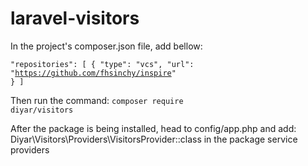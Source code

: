 # laravel-visitors

In the project's composer.json file, add bellow:

<code>"repositories": [
  {
    "type": "vcs",
    "url": "https://github.com/fhsinchy/inspire"
  }
]</code>

Then run the command: <code>composer require diyar/visitors</code>

After the package is being installed, head to config/app.php and add: Diyar\Visitors\Providers\VisitorsProvider::class in the package service providers
